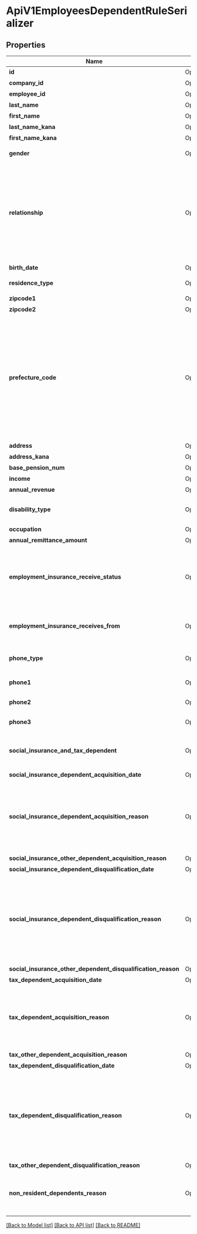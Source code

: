 # ApiV1EmployeesDependentRuleSerializer

## Properties

Name | Type | Description | Notes
------------ | ------------- | ------------- | -------------
**id** | Option<**i32**> | 扶養親族ルールID | [optional]
**company_id** | Option<**i32**> | 事業所ID | [optional]
**employee_id** | Option<**i32**> | 従業員ID | [optional]
**last_name** | Option<**String**> | 姓 | [optional]
**first_name** | Option<**String**> | 名 | [optional]
**last_name_kana** | Option<**String**> | 姓カナ | [optional]
**first_name_kana** | Option<**String**> | 名カナ | [optional]
**gender** | Option<**String**> | 性別　unselected: 未選択, male: 男性, female: 女性 | [optional]
**relationship** | Option<**String**> | 続柄 spouse: 配偶者, father: 父, mother: 母, child: 子, senior_brother: 兄, junior_brother: 弟, senior_sister: 姉, junior_sister: 妹, grandchild: 孫, grandfather: 祖父, grandmother: 祖母, father_in_law: 義父, mother_in_law: 義母, grandfather_in_law: 義祖父, grandmother_in_law: 義祖母, other: その他, great_grandfather: 曽祖父, great_grandmother: 曽祖母, spouses_child: 配偶者の連れ子 | [optional]
**birth_date** | Option<[**String**](string.md)> | 生年月日 | [optional]
**residence_type** | Option<**String**> | 同居・別居 live_in: 同居, resident: 別居(国内), non_resident: 別居(国外) | [optional]
**zipcode1** | Option<**String**> | 住民票住所の郵便番号1 | [optional]
**zipcode2** | Option<**String**> | 住民票住所の郵便番号2 | [optional]
**prefecture_code** | Option<**i32**> | 住民票住所の都道府県コード（-1: 設定しない、0: 北海道、1:青森、2:岩手、3:宮城、4:秋田、5:山形、6:福島、7:茨城、8:栃木、9:群馬、10:埼玉、11:千葉、12:東京、13:神奈川、14:新潟、15:富山、16:石川、17:福井、18:山梨、19:長野、20:岐阜、21:静岡、22:愛知、23:三重、24:滋賀、25:京都、26:大阪、27:兵庫、28:奈良、29:和歌山、30:鳥取、31:島根、32:岡山、33:広島、34:山口、35:徳島、36:香川、37:愛媛、38:高知、39:福岡、40:佐賀、41:長崎、42:熊本、43:大分、44:宮崎、45:鹿児島、46:沖縄) | [optional]
**address** | Option<**String**> | 住民票住所の市区町村以降の住所 | [optional]
**address_kana** | Option<**String**> | 住民票住所の市区町村以降の住所カナ | [optional]
**base_pension_num** | Option<**String**> | 基礎年金番号 | [optional]
**income** | Option<**i32**> | 年間所得 | [optional]
**annual_revenue** | Option<**i32**> | 年間収入 | [optional]
**disability_type** | Option<**String**> | 障害に該当するか na: 障害なし, general: 一般の障害者, heavy: 特別障害者 | [optional]
**occupation** | Option<**String**> | 職業 | [optional]
**annual_remittance_amount** | Option<**i32**> | 一年間の送金額 | [optional]
**employment_insurance_receive_status** | Option<**String**> | 雇用保険受給の有無 - unselected 未選択 - receiving_employment_insurance 雇用保険受給有り - not_receiving_employment_insurance 雇用保険受給無し - pending_employment_insurance 申請中 | [optional]
**employment_insurance_receives_from** | Option<[**String**](string.md)> | 雇用保険受給開始年月日 employment_insurance_receive_statusが未選択、無しの場合は指定できません。 | [optional]
**phone_type** | Option<**String**> | 電話番号の種別 - unselected 未選択 - home 自宅 - office 勤務先 - mobile 携帯 - other その他 | [optional]
**phone1** | Option<**String**> | 電話番号1（先頭番号、例:03-1111-222x の03部分） | [optional]
**phone2** | Option<**String**> | 電話番号2（中間番号、例:03-1111-222x の1111部分） | [optional]
**phone3** | Option<**String**> | 電話番号3（末尾番号、例:03-1111-222x の222x部分） | [optional]
**social_insurance_and_tax_dependent** | Option<**String**> | 扶養状況 social_insurance_and_tax: 所得税・住民税と社会保険, tax_only: 所得税・住民税のみ, social_insurance_only: 社会保険のみ | [optional]
**social_insurance_dependent_acquisition_date** | Option<[**String**](string.md)> | 社会保険の扶養加入日 | [optional]
**social_insurance_dependent_acquisition_reason** | Option<**String**> | 社会保険の扶養加入理由 配偶者の場合 \"\": 未選択, start_working: 配偶者の就職, marriage: 婚姻, turnover: 離職, decrease_in_income: 収入減少, other: その他 配偶者以外の場合 \"\": 未選択, birth: 出生, turnover: 離職, decrease_in_income: 収入減, live_in: 同居, other: その他 | [optional]
**social_insurance_other_dependent_acquisition_reason** | Option<**String**> | 社会保険のその他の扶養加入理由 | [optional]
**social_insurance_dependent_disqualification_date** | Option<[**String**](string.md)> | 社会保険の扶養喪失日 | [optional]
**social_insurance_dependent_disqualification_reason** | Option<**String**> | 社会保険の扶養喪失理由 配偶者の場合 \"\": 未選択, death: 死亡, divorce: 離婚, start_working_or_increase_in_income: 就職・収入増加, reach_75_years_old: 歳到達, disability: 障害認定, other: その他 配偶者以外の場合 \"\": 未選択, death: 死亡, start_working: 就職, increase_in_income: 収入増加, reach_75_years_old: ７５歳到達, disability: 障害認定, other: その他 | [optional]
**social_insurance_other_dependent_disqualification_reason** | Option<**String**> | 社会保険のその他の扶養喪失理由 | [optional]
**tax_dependent_acquisition_date** | Option<[**String**](string.md)> | 税扶養の加入日 | [optional]
**tax_dependent_acquisition_reason** | Option<**String**> | 税扶養の加入理由 配偶者の場合 \"\": 未選択, start_working: 配偶者の就職, marriage: 婚姻, turnover: 離職, decrease_in_income: 収入減少, other: その他 配偶者以外の場合 \"\": birth: 出生, turnover: 離職, decrease_in_income: 収入減, live_in: 同居, other: その他 | [optional]
**tax_other_dependent_acquisition_reason** | Option<**String**> | 税扶養のその他の加入理由 | [optional]
**tax_dependent_disqualification_date** | Option<[**String**](string.md)> | 税扶養の喪失日 | [optional]
**tax_dependent_disqualification_reason** | Option<**String**> | 税扶養の喪失理由 配偶者の場合 \"\": 未選択, death: 死亡, divorce: 離婚, start_working_or_increase_in_income: 就職・収入増加, reach_75_years_old: 歳到達, disability: 障害認定, other: その他 配偶者以外の場合 \"\": 未選択, death: 死亡, start_working: 就職, increase_in_income: 収入増加, reach_75_years_old: ７５歳到達, disability: 障害認定, other: その他 | [optional]
**tax_other_dependent_disqualification_reason** | Option<**String**> | 税扶養のその他の喪失理由 | [optional]
**non_resident_dependents_reason** | Option<**String**> | 非居住者である親族の条件 none: なし, over_16_to_under_30_or_over_70: 16歳以上30歳未満又は70歳以上, study_abroad: 留学, handicapped: 障害者, over_38_man: 38万円以上の支払 | [optional]

[[Back to Model list]](../README.md#documentation-for-models) [[Back to API list]](../README.md#documentation-for-api-endpoints) [[Back to README]](../README.md)


